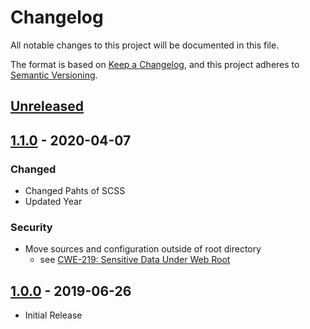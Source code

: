 # Changelog
All notable changes to this project will be documented in this file.

The format is based on [Keep a Changelog](https://keepachangelog.com/en/1.0.0/),
and this project adheres to [Semantic Versioning](https://semver.org/spec/v2.0.0.html).

## [Unreleased]

## [1.1.0] - 2020-04-07
### Changed
- Changed Pahts of SCSS
- Updated Year
### Security
- Move sources and configuration outside of root directory
    - see [CWE-219: Sensitive Data Under Web Root](https://cwe.mitre.org/data/definitions/219.html)

## [1.0.0] - 2019-06-26
- Initial Release

[Unreleased]: https://github.com/Thejuse/scooterquotes/compare/1.0.0...develop
[1.1.0]: https://github.com/Thejuse/scooterquotes/releases/tag/1.1.0
[1.0.0]: https://github.com/Thejuse/scooterquotes/releases/tag/1.0.0